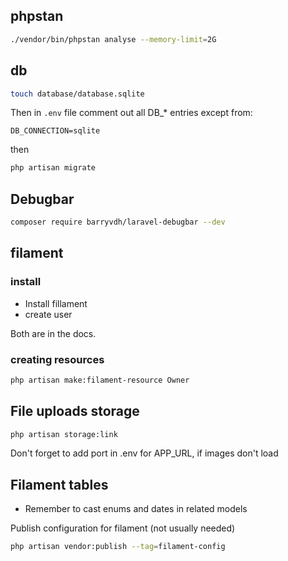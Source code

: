 ## phpstan

```bash
./vendor/bin/phpstan analyse --memory-limit=2G
```

## db

```bash
touch database/database.sqlite
```

Then in `.env` file comment out all DB_* entries except from:
```
DB_CONNECTION=sqlite
```

then 
```bash
php artisan migrate
```

## Debugbar
```bash
composer require barryvdh/laravel-debugbar --dev
```

## filament

### install
* Install fillament
* create user

Both are in the docs.

### creating resources
```bash
php artisan make:filament-resource Owner
```

## File uploads storage

```bash
php artisan storage:link
```

Don't forget to add port in .env for APP_URL, if images don't load

## Filament tables

* Remember to cast enums and dates in related models

Publish configuration for filament (not usually needed)

```bash
php artisan vendor:publish --tag=filament-config
```